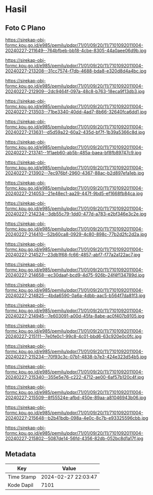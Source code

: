 # Hasil

## Foto C Plano

https://sirekap-obj-formc.kpu.go.id/e985/pemilu/pdpr/71/01/09/20/11/7101092011004-20240227-211649--764bfbeb-bb18-4cbe-8305-44a0aee06d9b.jpg

https://sirekap-obj-formc.kpu.go.id/e985/pemilu/pdpr/71/01/09/20/11/7101092011004-20240227-213208--31cc7574-f7db-4688-bda8-e320d8d4a4bc.jpg

https://sirekap-obj-formc.kpu.go.id/e985/pemilu/pdpr/71/01/09/20/11/7101092011004-20240227-212909--2dc9464f-097a-48c8-b763-18eca9f13db3.jpg

https://sirekap-obj-formc.kpu.go.id/e985/pemilu/pdpr/71/01/09/20/11/7101092011004-20240227-213503--71be3340-40dd-4ad7-8b66-32640fca6dd1.jpg

https://sirekap-obj-formc.kpu.go.id/e985/pemilu/pdpr/71/01/09/20/11/7101092011004-20240227-213631--d5d59a22-60a2-435d-bf7f-1b39a5366c8d.jpg

https://sirekap-obj-formc.kpu.go.id/e985/pemilu/pdpr/71/01/09/20/11/7101092011004-20240227-213741--1f1aeb60-ab5b-485a-baea-bf8fb89747c9.jpg

https://sirekap-obj-formc.kpu.go.id/e985/pemilu/pdpr/71/01/09/20/11/7101092011004-20240227-213902--7ec976bf-2960-4367-88ac-b2d897efa1eb.jpg

https://sirekap-obj-formc.kpu.go.id/e985/pemilu/pdpr/71/01/09/20/11/7101092011004-20240227-214053--21e48ec1-aa29-447f-9bd5-ef1668fb84ca.jpg

https://sirekap-obj-formc.kpu.go.id/e985/pemilu/pdpr/71/01/09/20/11/7101092011004-20240227-214234--3db55c79-1dd0-477d-a783-e2bf346e3c2e.jpg

https://sirekap-obj-formc.kpu.go.id/e985/pemilu/pdpr/71/01/09/20/11/7101092011004-20240227-214410--52b60ca8-0929-4c80-898c-77b2d2fc2d2a.jpg

https://sirekap-obj-formc.kpu.go.id/e985/pemilu/pdpr/71/01/09/20/11/7101092011004-20240227-214527--23db1f68-fc66-4857-abf7-f77a2a122ac7.jpg

https://sirekap-obj-formc.kpu.go.id/e985/pemilu/pdpr/71/01/09/20/11/7101092011004-20240227-214658--ec30daaf-bcd9-4d75-926b-24f4f134789d.jpg

https://sirekap-obj-formc.kpu.go.id/e985/pemilu/pdpr/71/01/09/20/11/7101092011004-20240227-214825--4bda6590-0a6a-4dbb-aac5-b564f7da81f3.jpg

https://sirekap-obj-formc.kpu.go.id/e985/pemilu/pdpr/71/01/09/20/11/7101092011004-20240227-214945--7e603091-a00d-45fa-8abe-ac0f407b9105.jpg

https://sirekap-obj-formc.kpu.go.id/e985/pemilu/pdpr/71/01/09/20/11/7101092011004-20240227-215111--7e0fe0c1-99c8-4c01-bbd6-63c920e0c0fc.jpg

https://sirekap-obj-formc.kpu.go.id/e985/pemilu/pdpr/71/01/09/20/11/7101092011004-20240227-215234--70f93c3c-07b1-4838-b7e3-424e323d54b5.jpg

https://sirekap-obj-formc.kpu.go.id/e985/pemilu/pdpr/71/01/09/20/11/7101092011004-20240227-215340--355e5e76-c222-4712-ae00-6af57b120c4f.jpg

https://sirekap-obj-formc.kpu.go.id/e985/pemilu/pdpr/71/01/09/20/11/7101092011004-20240227-215509--8f55524e-afbd-450e-89aa-a81046943b06.jpg

https://sirekap-obj-formc.kpu.go.id/e985/pemilu/pdpr/71/01/09/20/11/7101092011004-20240227-215648--b2b41bdb-098a-4e0c-8c7b-e93325596cbb.jpg

https://sirekap-obj-formc.kpu.go.id/e985/pemilu/pdpr/71/01/09/20/11/7101092011004-20240227-215802--5087de14-56fd-4356-82db-052bc8d1a17f.jpg


## Metadata

| Key        | Value               |
| ---------- | ------------------- |
| Time Stamp | 2024-02-27 22:03:47 |
| Kode Dapil | 7101                |



